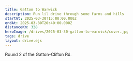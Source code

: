 ```yaml
---
title: Gatton to Warwick
description: Fun lil drive through some farms and hills
startAt: 2025-03-30T15:00:00.000Z
endAt: 2025-03-30T20:40:00.000Z
distanceKm: 328
heroImage: /drives/2025-03-30-gatton-to-warwick/cover.jpg
tags: drive
layout: drive.ejs
---
```


Round 2 of the Gatton-Clifton Rd.
